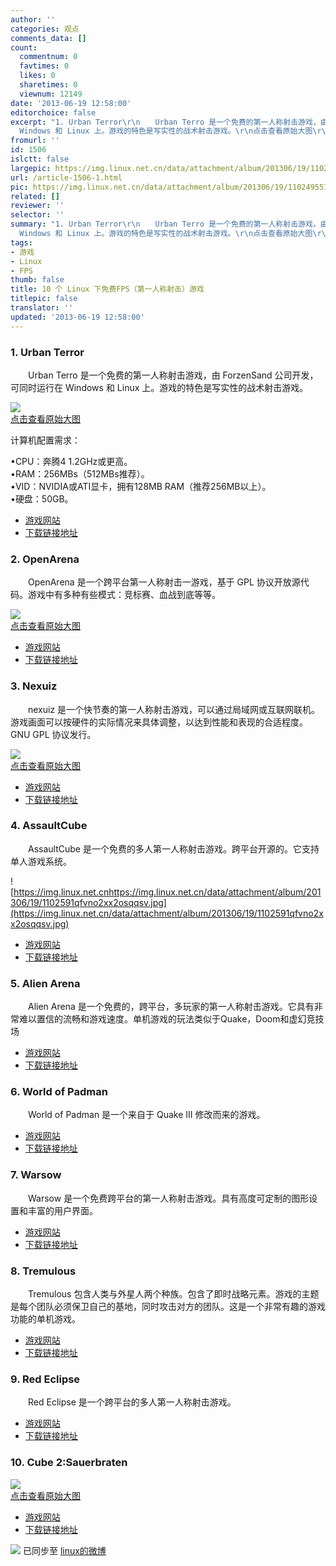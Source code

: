 ```yaml
---
author: ''
categories: 观点
comments_data: []
count:
  commentnum: 0
  favtimes: 0
  likes: 0
  sharetimes: 0
  viewnum: 12149
date: '2013-06-19 12:58:00'
editorchoice: false
excerpt: "1. Urban Terror\r\n　　Urban Terro 是一个免费的第一人称射击游戏，由 ForzenSand 公司开发，可同时运行在
  Windows 和 Linux 上。游戏的特色是写实性的战术射击游戏。\r\n点击查看原始大图\r\n计算机配置需求：CPU：奔腾4 1 ..."
fromurl: ''
id: 1506
islctt: false
largepic: https://img.linux.net.cn/data/attachment/album/201306/19/110249551524fvzhb1ht4q.jpg
url: /article-1506-1.html
pic: https://img.linux.net.cn/data/attachment/album/201306/19/110249551524fvzhb1ht4q.jpg.thumb.jpg
related: []
reviewer: ''
selector: ''
summary: "1. Urban Terror\r\n　　Urban Terro 是一个免费的第一人称射击游戏，由 ForzenSand 公司开发，可同时运行在
  Windows 和 Linux 上。游戏的特色是写实性的战术射击游戏。\r\n点击查看原始大图\r\n计算机配置需求：CPU：奔腾4 1 ..."
tags:
- 游戏
- Linux
- FPS
thumb: false
title: 10 个 Linux 下免费FPS（第一人称射击）游戏
titlepic: false
translator: ''
updated: '2013-06-19 12:58:00'
---
```


### 1. Urban Terror


　　Urban Terro 是一个免费的第一人称射击游戏，由 ForzenSand 公司开发，可同时运行在 Windows 和 Linux 上。游戏的特色是写实性的战术射击游戏。


[![](https://img.linux.net.cn/data/attachment/album/201306/19/110249551524fvzhb1ht4q.jpg)  
点击查看原始大图](https://img.linux.net.cnhttps://img.linux.net.cn/data/attachment/album/201306/19/110249551524fvzhb1ht4q.jpg)


计算机配置需求：  
  
•CPU：奔腾4 1.2GHz或更高。  
•RAM：256MBs（512MBs推荐）。  
•VID：NVIDIA或ATI显卡，拥有128MB RAM（推荐256MB以上）。  
•硬盘：50GB。


* [游戏网站](http://www.urbanterror.info/home/)
* [下载链接地址](http://www.urbanterror.info/downloads/)


### 2. OpenArena


　　OpenArena 是一个跨平台第一人称射击一游戏，基于 GPL 协议开放源代码。游戏中有多种有些模式：竞标赛、血战到底等等。


[![](https://img.linux.net.cn/data/attachment/album/201306/19/11025399115gok5c71sk1p.jpg)  
点击查看原始大图](https://img.linux.net.cnhttps://img.linux.net.cn/data/attachment/album/201306/19/11025399115gok5c71sk1p.jpg)


* [游戏网站](http://www.openarena.ws/smfnews.php)
* [下载链接地址](http://www.openarena.ws/download.php)


### 3. Nexuiz


　　nexuiz 是一个快节奏的第一人称射击游戏，可以通过局域网或互联网联机。游戏画面可以按硬件的实际情况来具体调整，以达到性能和表现的合适程度。GNU GPL 协议发行。


[![](https://img.linux.net.cn/data/attachment/album/201306/19/1102564oqfruyw6qwmdumm.jpg)  
点击查看原始大图](https://img.linux.net.cnhttps://img.linux.net.cn/data/attachment/album/201306/19/1102564oqfruyw6qwmdumm.jpg)


* [游戏网站](http://www.nexuiz.com/)
* [下载链接地址](http://sourceforge.net/projects/nexuiz/files/NexuizRelease/Nexuiz%202.5.2/nexuiz-252.zip/download?use_mirror=kaz)


### 4. AssaultCube


　　AssaultCube 是一个免费的多人第一人称射击游戏。跨平台开源的。它支持单人游戏系统。


![https://img.linux.net.cnhttps://img.linux.net.cn/data/attachment/album/201306/19/1102591qfvno2xx2osqqsv.jpg](https://img.linux.net.cn/data/attachment/album/201306/19/1102591qfvno2xx2osqqsv.jpg)


* [游戏网站](http://assault.cubers.net/)
* [下载链接地址](http://assault.cubers.net/download.html)


### 5. Alien Arena


　　Alien Arena 是一个免费的，跨平台，多玩家的第一人称射击游戏。它具有非常难以置信的流畅和游戏速度。单机游戏的玩法类似于Quake，Doom和虚幻竞技场


* [游戏网站](http://red.planetarena.org/index.html)
* [下载链接地址](http://red.planetarena.org/aquire.html)


### 6. World of Padman


　　World of Padman 是一个来自于 Quake III 修改而来的游戏。


* [游戏网站](http://worldofpadman.net/website/)
* [下载链接地址](http://sourceforge.net/projects/worldofpadman/)


### 7. Warsow


　　Warsow 是一个免费跨平台的第一人称射击游戏。具有高度可定制的图形设置和丰富的用户界面。


* [游戏网站](http://www.warsow.net/)
* [下载链接地址](http://www.warsow.net/download)


### 8. Tremulous


　　Tremulous 包含人类与外星人两个种族。包含了即时战略元素。游戏的主题是每个团队必须保卫自己的基地，同时攻击对方的团队。这是一个非常有趣的游戏功能的单机游戏。


* [游戏网站](http://www.tremulous.net/)
* [下载链接地址](http://sourceforge.net/projects/tremulous/)


### 9. Red Eclipse


　　Red Eclipse 是一个跨平台的多人第一人称射击游戏。


* [游戏网站](http://www.redeclipse.net/)
* [下载链接地址](http://sourceforge.net/projects/redeclipse/)


### 10. Cube 2:Sauerbraten


[![](https://img.linux.net.cn/data/attachment/album/201306/19/1103035o054420b8fb6xga.jpg)  
点击查看原始大图](https://img.linux.net.cnhttps://img.linux.net.cn/data/attachment/album/201306/19/1103035o054420b8fb6xga.jpg)


* [游戏网站](http://sauerbraten.org/)
* [下载链接地址](http://sauerbraten.org/)


![](https://img.linux.net.cn/xwb/images/bgimg/icon_logo.png) 已同步至 [linux的微博](http://weibo.com/1772191555/zC8pNiBC9)